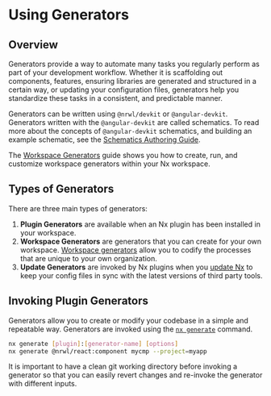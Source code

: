 # Using Generators

## Overview

Generators provide a way to automate many tasks you regularly perform as part of your development workflow. Whether it is scaffolding out components, features, ensuring libraries are generated and structured in a certain way, or updating your configuration files, generators help you standardize these tasks in a consistent, and predictable manner.

Generators can be written using `@nrwl/devkit` or `@angular-devkit`. Generators written with the `@angular-devkit` are called schematics. To read more about the concepts of `@angular-devkit` schematics, and building an example schematic, see the [Schematics Authoring Guide](https://angular.io/guide/schematics-authoring).

The [Workspace Generators](/{{framework}}/generators/workspace-generators) guide shows you how to create, run, and customize workspace generators within your Nx workspace.

## Types of Generators

There are three main types of generators:

1. **Plugin Generators** are available when an Nx plugin has been installed in your workspace.
2. **Workspace Generators** are generators that you can create for your own workspace. [Workspace generators](/{{framework}}/generators/workspace-generators) allow you to codify the processes that are unique to your own organization.
3. **Update Generators** are invoked by Nx plugins when you [update Nx](/{{framework}}/core-concepts/updating-nx) to keep your config files in sync with the latest versions of third party tools.

## Invoking Plugin Generators

Generators allow you to create or modify your codebase in a simple and repeatable way. Generators are invoked using the [`nx generate`](/{{framework}}/cli/generate) command.

```bash
nx generate [plugin]:[generator-name] [options]
nx generate @nrwl/react:component mycmp --project=myapp
```

It is important to have a clean git working directory before invoking a generator so that you can easily revert changes and re-invoke the generator with different inputs.
